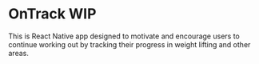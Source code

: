 # OnTrack WIP

This is React Native app designed to motivate and encourage users to continue working out by tracking their progress in weight lifting and other areas.
